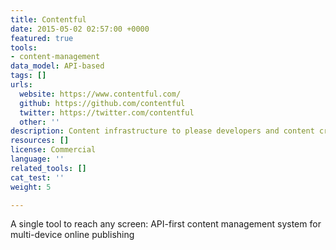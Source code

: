 ```yaml
---
title: Contentful
date: 2015-05-02 02:57:00 +0000
featured: true
tools:
- content-management
data_model: API-based
tags: []
urls:
  website: https://www.contentful.com/
  github: https://github.com/contentful
  twitter: https://twitter.com/contentful
  other: ''
description: Content infrastructure to please developers and content creators
resources: []
license: Commercial
language: ''
related_tools: []
cat_test: ''
weight: 5

---
```

A single tool to reach any screen: API-first content management system for multi-device online publishing

